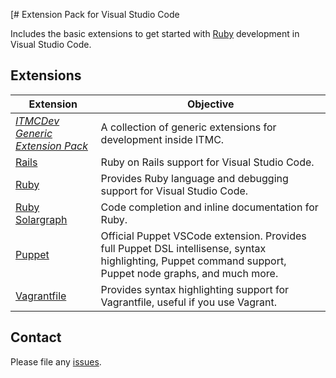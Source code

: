 [# Extension Pack for Visual Studio Code

Includes the basic extensions to get started with [Ruby]([h](https://www.ruby-lang.org)) development in Visual Studio Code.

## Extensions


Extension | Objective
--------- | ---------
*[ITMCDev Generic Extension Pack](https://marketplace.visualstudio.com/items?itemName=itmcdev.generic-extension-pack)* | A collection of generic extensions for development inside ITMC.
[Rails](https://marketplace.visualstudio.com/items?itemName=bung87.rails) | Ruby on Rails support for Visual Studio Code.
[Ruby](https://marketplace.visualstudio.com/items?itemName=rebornix.ruby) | Provides Ruby language and debugging support for Visual Studio Code.
[Ruby Solargraph](https://marketplace.visualstudio.com/items?itemName=castwide.solargraph) | Code completion and inline documentation for Ruby.
[Puppet](https://marketplace.visualstudio.com/items?itemName=jpogran.puppet-vscode) | Official Puppet VSCode extension. Provides full Puppet DSL intellisense, syntax highlighting, Puppet command support, Puppet node graphs, and much more.
[Vagrantfile](https://marketplace.visualstudio.com/items?itemName=marcostazi.vs-code-vagrantfile) | Provides syntax highlighting support for Vagrantfile, useful if you use Vagrant.

## Contact

Please file any [issues](https://github.com/itmcdev/vscode-extensions/issues).